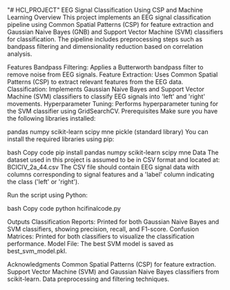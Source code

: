 "# HCI_PROJECT" 
EEG Signal Classification Using CSP and Machine Learning
Overview
This project implements an EEG signal classification pipeline using Common Spatial Patterns (CSP) for feature extraction and Gaussian Naive Bayes (GNB) and Support Vector Machine (SVM) classifiers for classification. The pipeline includes preprocessing steps such as bandpass filtering and dimensionality reduction based on correlation analysis.

Features
Bandpass Filtering: Applies a Butterworth bandpass filter to remove noise from EEG signals.
Feature Extraction: Uses Common Spatial Patterns (CSP) to extract relevant features from the EEG data.
Classification: Implements Gaussian Naive Bayes and Support Vector Machine (SVM) classifiers to classify EEG signals into 'left' and 'right' movements.
Hyperparameter Tuning: Performs hyperparameter tuning for the SVM classifier using GridSearchCV.
Prerequisites
Make sure you have the following libraries installed:

pandas
numpy
scikit-learn
scipy
mne
pickle (standard library)
You can install the required libraries using pip:

bash
Copy code
pip install pandas numpy scikit-learn scipy mne
Data
The dataset used in this project is assumed to be in CSV format and located at:
BCICIV_2a_44.csv
The CSV file should contain EEG signal data with columns corresponding to signal features and a 'label' column indicating the class ('left' or 'right').





Run the script using Python:

bash
Copy code
python hcifinalcode.py


Outputs
Classification Reports: Printed for both Gaussian Naive Bayes and SVM classifiers, showing precision, recall, and F1-score.
Confusion Matrices: Printed for both classifiers to visualize the classification performance.
Model File: The best SVM model is saved as best_svm_model.pkl.


Acknowledgments
Common Spatial Patterns (CSP) for feature extraction.
Support Vector Machine (SVM) and Gaussian Naive Bayes classifiers from scikit-learn.
Data preprocessing and filtering techniques.

